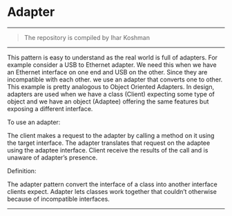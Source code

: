 # Adapter
-------------------
> The repository is compiled by Ihar Koshman
***

This pattern is easy to understand as the real world is full of adapters. For example consider a USB to Ethernet adapter. 
    We need this when we have an Ethernet interface on one end and USB on the other. Since they are incompatible with 
    each other. we use an adapter that converts one to other. This example is pretty analogous to Object Oriented 
    Adapters. In design, adapters are used when we have a class (Client) expecting some type of object and we have an 
    object (Adaptee) offering the same features but exposing a different interface.

To use an adapter:

The client makes a request to the adapter by calling a method on it using the target interface.
The adapter translates that request on the adaptee using the adaptee interface.
Client receive the results of the call and is unaware of adapter’s presence.

Definition:

The adapter pattern convert the interface of a class into another interface clients expect. Adapter lets classes work 
together that couldn’t otherwise because of incompatible interfaces.

***